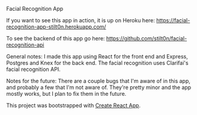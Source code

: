 Facial Recognition App

If you want to see this app in action, it is up on Heroku here:  https://facial-recognition-app-stilt0n.herokuapp.com/

To see the backend of this app go here: https://github.com/stilt0n/facial-recognition-api

General notes:
I made this app using React for the front end and Express, Postgres and Knex for the back end.  The facial
recognition uses Clarifai's facial recognition API.

Notes for the future:
There are a couple bugs that I'm aware of in this app, and probably a few that I'm not aware of.  They're
pretty minor and the app mostly works, but I plan to fix them in the future.

This project was bootstrapped with [Create React App](https://github.com/facebook/create-react-app).
